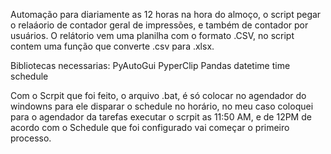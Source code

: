 Automação para diariamente as 12 horas na hora do almoço, o script pegar o relaáorio de contador geral de impressões, e também de contador por usuários. O relátorio vem uma planilha com o formato .CSV, no script contem uma função que converte .csv para .xlsx.

Bibliotecas necessarias:
PyAutoGui
PyperClip
Pandas
datetime
time
schedule


Com o Scrpit que foi feito, o arquivo .bat, é só colocar no agendador do windowns para ele disparar o schedule no horário, no meu caso coloquei para o agendador da tarefas executar o scrpit as 11:50 AM, e de 12PM de acordo com o Schedule que foi configurado vai começar o primeiro processo.